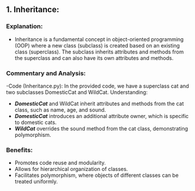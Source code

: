 ## 1. Inheritance:
### Explanation:
- Inheritance is a fundamental concept in object-oriented programming (OOP) where a new class (subclass) is created based on an existing class (superclass). The subclass inherits attributes and methods from the superclass and can also have its own attributes and methods.

### Commentary and Analysis:
-Code (Inheritance.py): In the provided code, we have a superclass cat and two subclasses DomesticCat and WildCat.
Understanding:
- ***DomesticCat*** and WildCat inherit attributes and methods from the cat class, such as name, age, and sound.
- ***DomesticCat*** introduces an additional attribute owner, which is specific to domestic cats.
- ***WildCat*** overrides the sound method from the cat class, demonstrating polymorphism.
### Benefits:
- Promotes code reuse and modularity.
- Allows for hierarchical organization of classes.
- Facilitates polymorphism, where objects of different classes can be treated uniformly.
